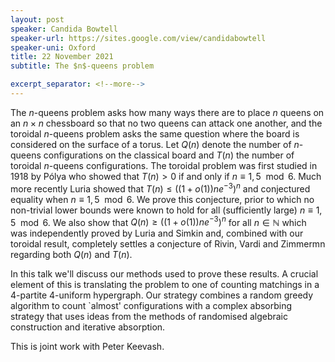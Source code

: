 ```yaml
---
layout: post
speaker: Candida Bowtell
speaker-url: https://sites.google.com/view/candidabowtell
speaker-uni: Oxford
title: 22 November 2021
subtitle: The $n$-queens problem

excerpt_separator: <!--more-->
---
```

The $n$-queens problem asks how many ways there are to place $n$ queens on an $n \times n$ chessboard so that no two queens can attack one another, and the toroidal $n$-queens problem asks the same question where the board is considered on the surface of a torus. Let $Q(n)$ denote the number of $n$-queens configurations on the classical board and $T(n)$ the number of toroidal $n$-queens configurations. The toroidal problem was first studied in 1918 by P&oacute;lya who showed that $T(n)>0$ if and only if $n \equiv 1,5 \mod 6$. Much more recently Luria showed that $T(n)\leq ((1+o(1))ne^{-3})^n$ and conjectured equality when $n \equiv 1,5 \mod 6$. We prove this conjecture, prior to which no non-trivial lower bounds were known to hold for all (sufficiently large) $n \equiv 1,5 \mod 6$. We also show that $Q(n)\geq((1+o(1))ne^{-3})^n$ for all $n \in \mathbb{N}$ which was independently proved by Luria and Simkin and, combined with our toroidal result, completely settles a conjecture of Rivin, Vardi and Zimmermn regarding both $Q(n)$ and $T(n)$. 

In this talk we'll discuss our methods used to prove these results. A crucial element of this is translating the problem to one of counting matchings in a $4$-partite $4$-uniform hypergraph. Our strategy combines a random greedy algorithm to count `almost' configurations with a complex absorbing strategy that uses ideas from the methods of randomised algebraic construction and iterative absorption.

This is joint work with Peter Keevash.


<!--more-->
